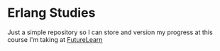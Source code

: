 # Erlang Studies

Just a simple repository so I can store and version my progress at this course I'm taking at [FutureLearn](https://www.futurelearn.com/courses/functional-programming-erlang)